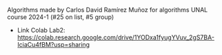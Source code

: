 Algorithms made by Carlos David Ramírez Muñoz for algorithms UNAL course 2024-1 (#25 on list, #5 group)

* Link Colab Lab2: https://colab.research.google.com/drive/1YODxa1fyugYVuv_2gS7BA-IciaCu4fBM?usp=sharing
